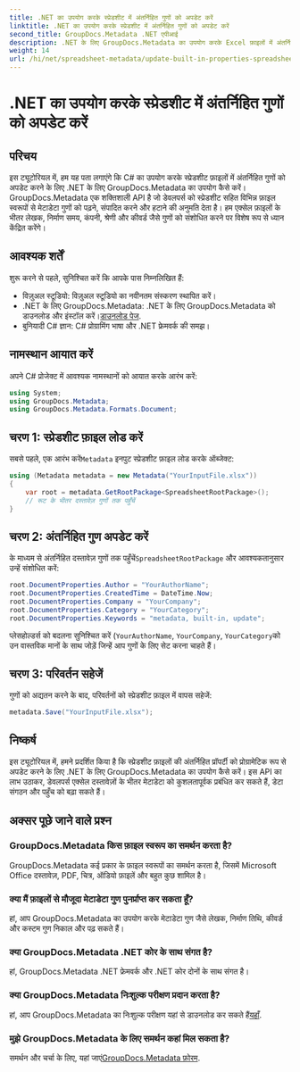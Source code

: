 ```yaml
---
title: .NET का उपयोग करके स्प्रेडशीट में अंतर्निहित गुणों को अपडेट करें
linktitle: .NET का उपयोग करके स्प्रेडशीट में अंतर्निहित गुणों को अपडेट करें
second_title: GroupDocs.Metadata .NET एपीआई
description: .NET के लिए GroupDocs.Metadata का उपयोग करके Excel फ़ाइलों में अंतर्निहित मेटाडेटा गुणों को अपडेट करने का तरीका जानें। C# के साथ लेखक, निर्माण समय, कंपनी और बहुत कुछ संशोधित करें।
weight: 14
url: /hi/net/spreadsheet-metadata/update-built-in-properties-spreadsheets/
---
```


# .NET का उपयोग करके स्प्रेडशीट में अंतर्निहित गुणों को अपडेट करें

## परिचय
इस ट्यूटोरियल में, हम यह पता लगाएंगे कि C# का उपयोग करके स्प्रेडशीट फ़ाइलों में अंतर्निहित गुणों को अपडेट करने के लिए .NET के लिए GroupDocs.Metadata का उपयोग कैसे करें। GroupDocs.Metadata एक शक्तिशाली API है जो डेवलपर्स को स्प्रेडशीट सहित विभिन्न फ़ाइल स्वरूपों से मेटाडेटा गुणों को पढ़ने, संपादित करने और हटाने की अनुमति देता है। हम एक्सेल फ़ाइलों के भीतर लेखक, निर्माण समय, कंपनी, श्रेणी और कीवर्ड जैसे गुणों को संशोधित करने पर विशेष रूप से ध्यान केंद्रित करेंगे।
## आवश्यक शर्तें
शुरू करने से पहले, सुनिश्चित करें कि आपके पास निम्नलिखित हैं:
- विज़ुअल स्टूडियो: विज़ुअल स्टूडियो का नवीनतम संस्करण स्थापित करें।
-  .NET के लिए GroupDocs.Metadata: .NET के लिए GroupDocs.Metadata को डाउनलोड और इंस्टॉल करें।[डाउनलोड पेज](https://releases.groupdocs.com/metadata/net/).
- बुनियादी C# ज्ञान: C# प्रोग्रामिंग भाषा और .NET फ्रेमवर्क की समझ।

## नामस्थान आयात करें
अपने C# प्रोजेक्ट में आवश्यक नामस्थानों को आयात करके आरंभ करें:
```csharp
using System;
using GroupDocs.Metadata;
using GroupDocs.Metadata.Formats.Document;
```
## चरण 1: स्प्रेडशीट फ़ाइल लोड करें
 सबसे पहले, एक आरंभ करें`Metadata` इनपुट स्प्रेडशीट फ़ाइल लोड करके ऑब्जेक्ट:
```csharp
using (Metadata metadata = new Metadata("YourInputFile.xlsx"))
{
    var root = metadata.GetRootPackage<SpreadsheetRootPackage>();
    // रूट के भीतर दस्तावेज़ गुणों तक पहुँचें
}
```
## चरण 2: अंतर्निहित गुण अपडेट करें
 के माध्यम से अंतर्निहित दस्तावेज़ गुणों तक पहुँचें`SpreadsheetRootPackage` और आवश्यकतानुसार उन्हें संशोधित करें:
```csharp
root.DocumentProperties.Author = "YourAuthorName";
root.DocumentProperties.CreatedTime = DateTime.Now;
root.DocumentProperties.Company = "YourCompany";
root.DocumentProperties.Category = "YourCategory";
root.DocumentProperties.Keywords = "metadata, built-in, update";
```
प्लेसहोल्डर्स को बदलना सुनिश्चित करें (`YourAuthorName`, `YourCompany`, `YourCategory`को उन वास्तविक मानों के साथ जोड़ें जिन्हें आप गुणों के लिए सेट करना चाहते हैं।
## चरण 3: परिवर्तन सहेजें
गुणों को अद्यतन करने के बाद, परिवर्तनों को स्प्रेडशीट फ़ाइल में वापस सहेजें:
```csharp
metadata.Save("YourInputFile.xlsx");
```

## निष्कर्ष
इस ट्यूटोरियल में, हमने प्रदर्शित किया है कि स्प्रेडशीट फ़ाइलों की अंतर्निहित प्रॉपर्टी को प्रोग्रामेटिक रूप से अपडेट करने के लिए .NET के लिए GroupDocs.Metadata का उपयोग कैसे करें। इस API का लाभ उठाकर, डेवलपर्स एक्सेल दस्तावेज़ों के भीतर मेटाडेटा को कुशलतापूर्वक प्रबंधित कर सकते हैं, डेटा संगठन और पहुँच को बढ़ा सकते हैं।

## अक्सर पूछे जाने वाले प्रश्न
### GroupDocs.Metadata किस फ़ाइल स्वरूप का समर्थन करता है?
GroupDocs.Metadata कई प्रकार के फ़ाइल स्वरूपों का समर्थन करता है, जिसमें Microsoft Office दस्तावेज़, PDF, चित्र, ऑडियो फ़ाइलें और बहुत कुछ शामिल है।
### क्या मैं फ़ाइलों से मौजूदा मेटाडेटा गुण पुनर्प्राप्त कर सकता हूँ?
हां, आप GroupDocs.Metadata का उपयोग करके मेटाडेटा गुण जैसे लेखक, निर्माण तिथि, कीवर्ड और कस्टम गुण निकाल और पढ़ सकते हैं।
### क्या GroupDocs.Metadata .NET कोर के साथ संगत है?
हां, GroupDocs.Metadata .NET फ्रेमवर्क और .NET कोर दोनों के साथ संगत है।
### क्या GroupDocs.Metadata निःशुल्क परीक्षण प्रदान करता है?
 हां, आप GroupDocs.Metadata का निःशुल्क परीक्षण यहां से डाउनलोड कर सकते हैं[यहाँ](https://releases.groupdocs.com/).
### मुझे GroupDocs.Metadata के लिए समर्थन कहां मिल सकता है?
 समर्थन और चर्चा के लिए, यहां जाएं[GroupDocs.Metadata फ़ोरम](https://forum.groupdocs.com/c/metadata/14).